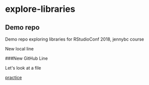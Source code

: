# explore-libraries
## Demo repo
Demo repo exploring libraries for RStudioConf 2018, jennybc course

New local line

###New GitHub Line

Let's look at a file

[practice](00_filesystem-practice_jenny.md)